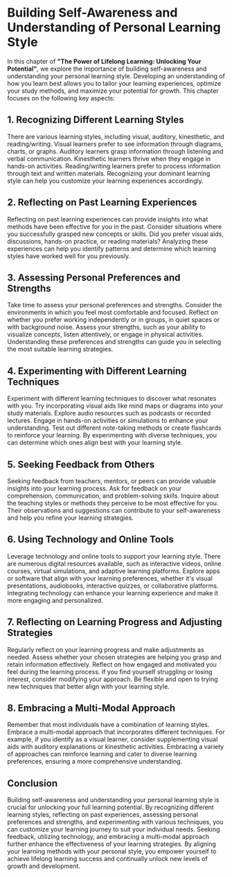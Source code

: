 Building Self-Awareness and Understanding of Personal Learning Style
=============================================================================

In this chapter of **"The Power of Lifelong Learning: Unlocking Your Potential"**, we explore the importance of building self-awareness and understanding your personal learning style. Developing an understanding of how you learn best allows you to tailor your learning experiences, optimize your study methods, and maximize your potential for growth. This chapter focuses on the following key aspects:

**1. Recognizing Different Learning Styles**
--------------------------------------------

There are various learning styles, including visual, auditory, kinesthetic, and reading/writing. Visual learners prefer to see information through diagrams, charts, or graphs. Auditory learners grasp information through listening and verbal communication. Kinesthetic learners thrive when they engage in hands-on activities. Reading/writing learners prefer to process information through text and written materials. Recognizing your dominant learning style can help you customize your learning experiences accordingly.

**2. Reflecting on Past Learning Experiences**
----------------------------------------------

Reflecting on past learning experiences can provide insights into what methods have been effective for you in the past. Consider situations where you successfully grasped new concepts or skills. Did you prefer visual aids, discussions, hands-on practice, or reading materials? Analyzing these experiences can help you identify patterns and determine which learning styles have worked well for you previously.

**3. Assessing Personal Preferences and Strengths**
---------------------------------------------------

Take time to assess your personal preferences and strengths. Consider the environments in which you feel most comfortable and focused. Reflect on whether you prefer working independently or in groups, in quiet spaces or with background noise. Assess your strengths, such as your ability to visualize concepts, listen attentively, or engage in physical activities. Understanding these preferences and strengths can guide you in selecting the most suitable learning strategies.

**4. Experimenting with Different Learning Techniques**
-------------------------------------------------------

Experiment with different learning techniques to discover what resonates with you. Try incorporating visual aids like mind maps or diagrams into your study materials. Explore audio resources such as podcasts or recorded lectures. Engage in hands-on activities or simulations to enhance your understanding. Test out different note-taking methods or create flashcards to reinforce your learning. By experimenting with diverse techniques, you can determine which ones align best with your learning style.

**5. Seeking Feedback from Others**
-----------------------------------

Seeking feedback from teachers, mentors, or peers can provide valuable insights into your learning process. Ask for feedback on your comprehension, communication, and problem-solving skills. Inquire about the teaching styles or methods they perceive to be most effective for you. Their observations and suggestions can contribute to your self-awareness and help you refine your learning strategies.

**6. Using Technology and Online Tools**
----------------------------------------

Leverage technology and online tools to support your learning style. There are numerous digital resources available, such as interactive videos, online courses, virtual simulations, and adaptive learning platforms. Explore apps or software that align with your learning preferences, whether it's visual presentations, audiobooks, interactive quizzes, or collaborative platforms. Integrating technology can enhance your learning experience and make it more engaging and personalized.

**7. Reflecting on Learning Progress and Adjusting Strategies**
---------------------------------------------------------------

Regularly reflect on your learning progress and make adjustments as needed. Assess whether your chosen strategies are helping you grasp and retain information effectively. Reflect on how engaged and motivated you feel during the learning process. If you find yourself struggling or losing interest, consider modifying your approach. Be flexible and open to trying new techniques that better align with your learning style.

**8. Embracing a Multi-Modal Approach**
---------------------------------------

Remember that most individuals have a combination of learning styles. Embrace a multi-modal approach that incorporates different techniques. For example, if you identify as a visual learner, consider supplementing visual aids with auditory explanations or kinesthetic activities. Embracing a variety of approaches can reinforce learning and cater to diverse learning preferences, ensuring a more comprehensive understanding.

Conclusion
----------

Building self-awareness and understanding your personal learning style is crucial for unlocking your full learning potential. By recognizing different learning styles, reflecting on past experiences, assessing personal preferences and strengths, and experimenting with various techniques, you can customize your learning journey to suit your individual needs. Seeking feedback, utilizing technology, and embracing a multi-modal approach further enhance the effectiveness of your learning strategies. By aligning your learning methods with your personal style, you empower yourself to achieve lifelong learning success and continually unlock new levels of growth and development.

